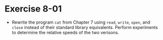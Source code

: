 # Exercise 8-01

- Rewrite the program `cat` from Chapter 7 using `read`, `write`, `open`, and `close` instead of their standard library equivalents.
Perform experiments to determine the relative speeds of the two verisons.
